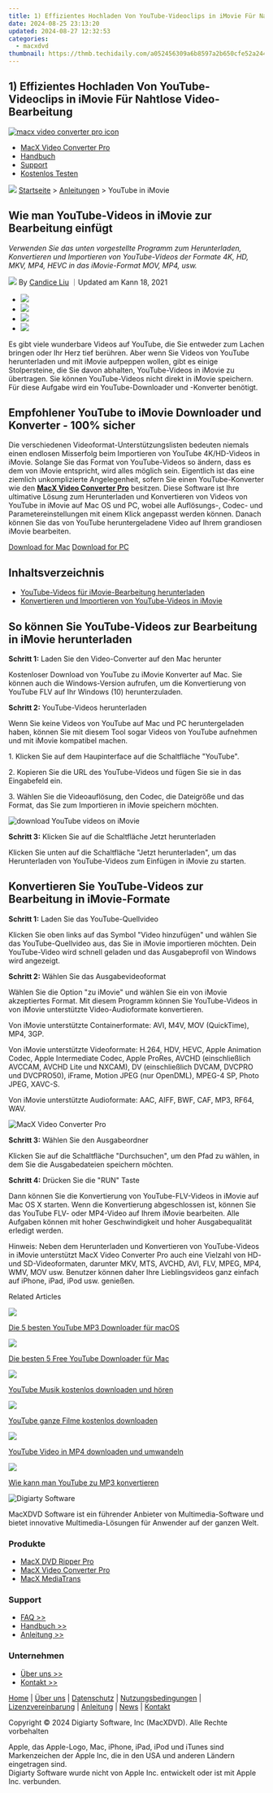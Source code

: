 ```yaml
---
title: 1) Effizientes Hochladen Von YouTube-Videoclips in iMovie Für Nahtlose Video-Bearbeitung
date: 2024-08-25 23:13:20
updated: 2024-08-27 12:32:53
categories:
  - macxdvd
thumbnail: https://thmb.techidaily.com/a052456309a6b8597a2b650cfe52a2444e64bbcfce72d5244fd939ae4cf23b37.jpg
---
```


## 1) Effizientes Hochladen Von YouTube-Videoclips in iMovie Für Nahtlose Video-Bearbeitung

[![macx video converter pro icon](https://www.macxdvd.com/tutorial-de/../image-style/new-seo/icon11.png)](https://tools.techidaily.com/macxdvd/products/)

* [MacX Video Converter Pro](https://tools.techidaily.com/macxdvd/products/)
* [Handbuch](https://tools.techidaily.com/macxdvd/products/)
* [Support](https://tools.techidaily.com/macxdvd/products/)
* [Kostenlos Testen](https://tools.techidaily.com/macxdvd/products/)



![](https://www.macxdvd.com/tutorial-de/../image-style/new-seo/icon7.png) [Startseite](https://tools.techidaily.com/macxdvd/products/) \> [Anleitungen](https://tools.techidaily.com/macxdvd/products/) \> YouTube in iMovie

## Wie man YouTube-Videos in iMovie zur Bearbeitung einfügt



_Verwenden Sie das unten vorgestellte Programm zum Herunterladen, Konvertieren und Importieren von YouTube-Videos der Formate 4K, HD, MKV, MP4, HEVC in das iMovie-Format MOV, MP4, usw._ 

![](https://www.macxdvd.com/tutorial-de/../image-style/new-seo/icon6.png) By [Candice Liu](https://www.linkedin.com/in/candice-liu-444483a3/) ｜Updated am Kann 18, 2021

* [![](https://www.macxdvd.com/tutorial-de/../image-style/new-seo/share-fa.jpg)](https://www.facebook.com/sharer/sharer.php?u=https://www.macxdvd.com/tutorial-de/put-youtube-video-to-imovie.htm)
* [![](https://www.macxdvd.com/tutorial-de/../image-style/new-seo/share-tw.jpg)](https://twitter.com/intent/tweet?url=https://www.macxdvd.com/tutorial-de/put-youtube-video-to-imovie.htm&text=)
* [![](https://www.macxdvd.com/tutorial-de/../image-style/new-seo/share-go.jpg)](https://pinterest.com/pin/create/button/?url=https://www.macxdvd.com/tutorial-de/put-youtube-video-to-imovie.htm&media=&description=)
* [![](https://www.macxdvd.com/tutorial-de/../image-style/new-seo/share-in.jpg)](https://www.linkedin.com/shareArticle?mini=true&url=https://www.macxdvd.com/tutorial-de/put-youtube-video-to-imovie.htm&title=&summary=&source=)

Es gibt viele wunderbare Videos auf YouTube, die Sie entweder zum Lachen bringen oder Ihr Herz tief berühren. Aber wenn Sie Videos von YouTube herunterladen und mit iMovie aufpeppen wollen, gibt es einige Stolpersteine, die Sie davon abhalten, YouTube-Videos in iMovie zu übertragen. Sie können YouTube-Videos nicht direkt in iMovie speichern. Für diese Aufgabe wird ein YouTube-Downloader und -Konverter benötigt.

## Empfohlener YouTube to iMovie Downloader und Konverter - 100% sicher

Die verschiedenen Videoformat-Unterstützungslisten bedeuten niemals einen endlosen Misserfolg beim Importieren von YouTube 4K/HD-Videos in iMovie. Solange Sie das Format von YouTube-Videos so ändern, dass es dem von iMovie entspricht, wird alles möglich sein. Eigentlich ist das eine ziemlich unkomplizierte Angelegenheit, sofern Sie einen YouTube-Konverter wie den **[MacX Video Converter Pro](https://tools.techidaily.com/macxdvd/products/)** besitzen. Diese Software ist Ihre ultimative Lösung zum Herunterladen und Konvertieren von Videos von YouTube in iMovie auf Mac OS und PC, wobei alle Auflösungs-, Codec- und Parametereinstellungen mit einem Klick angepasst werden können. Danach können Sie das von YouTube heruntergeladene Video auf Ihrem grandiosen iMovie bearbeiten.

[Download for Mac](https://tools.techidaily.com/macxdvd/products/) [Download for PC](https://tools.techidaily.com/macxdvd/products/) 

## Inhaltsverzeichnis

* [YouTube-Videos für iMovie-Bearbeitung herunterladen](https://tools.techidaily.com/macxdvd/products/)
* [Konvertieren und Importieren von YouTube-Videos in iMovie](https://tools.techidaily.com/macxdvd/products/)

## So können Sie YouTube-Videos zur Bearbeitung in iMovie herunterladen

**Schritt 1:** Laden Sie den Video-Converter auf den Mac herunter

Kostenloser Download von YouTube zu iMovie Konverter auf Mac. Sie können auch die Windows-Version aufrufen, um die Konvertierung von YouTube FLV auf Ihr Windows (10) herunterzuladen.

**Schritt 2:** YouTube-Videos herunterladen

Wenn Sie keine Videos von YouTube auf Mac und PC heruntergeladen haben, können Sie mit diesem Tool sogar Videos von YouTube aufnehmen und mit iMovie kompatibel machen.

1\. Klicken Sie auf dem Haupinterface auf die Schaltfläche "YouTube".

2\. Kopieren Sie die URL des YouTube-Videos und fügen Sie sie in das Eingabefeld ein.

3\. Wählen Sie die Videoauflösung, den Codec, die Dateigröße und das Format, das Sie zum Importieren in iMovie speichern möchten.

![download YouTube videos on iMovie](https://www.macxdvd.com/tutorial-de/../mac-dvd-video-converter-how-to/article-image/mac-youtube-to-mp3-downloader.jpg) 

**Schritt 3:** Klicken Sie auf die Schaltfläche Jetzt herunterladen

Klicken Sie unten auf die Schaltfläche "Jetzt herunterladen", um das Herunterladen von YouTube-Videos zum Einfügen in iMovie zu starten.

## Konvertieren Sie YouTube-Videos zur Bearbeitung in iMovie-Formate

**Schritt 1:** Laden Sie das YouTube-Quellvideo

Klicken Sie oben links auf das Symbol "Video hinzufügen" und wählen Sie das YouTube-Quellvideo aus, das Sie in iMovie importieren möchten. Dein YouTube-Video wird schnell geladen und das Ausgabeprofil von Windows wird angezeigt.

**Schritt 2:** Wählen Sie das Ausgabevideoformat

Wählen Sie die Option "zu iMovie" und wählen Sie ein von iMovie akzeptiertes Format. Mit diesem Programm können Sie YouTube-Videos in von iMovie unterstützte Video-Audioformate konvertieren.

Von iMovie unterstützte Containerformate: AVI, M4V, MOV (QuickTime), MP4, 3GP.

Von iMovie unterstützte Videoformate: H.264, HDV, HEVC, Apple Animation Codec, Apple Intermediate Codec, Apple ProRes, AVCHD (einschließlich AVCCAM, AVCHD Lite und NXCAM), DV (einschließlich DVCAM, DVCPRO und DVCPRO50), iFrame, Motion JPEG (nur OpenDML), MPEG-4 SP, Photo JPEG, XAVC-S.

Von iMovie unterstützte Audioformate: AAC, AIFF, BWF, CAF, MP3, RF64, WAV.

![MacX Video Converter Pro](https://www.macxdvd.com/tutorial-de/../mac-dvd-video-converter-how-to/article-image/mvcp-liuli-071602.png) 

**Schritt 3:** Wählen Sie den Ausgabeordner

Klicken Sie auf die Schaltfläche "Durchsuchen", um den Pfad zu wählen, in dem Sie die Ausgabedateien speichern möchten.

**Schritt 4:** Drücken Sie die "RUN" Taste

Dann können Sie die Konvertierung von YouTube-FLV-Videos in iMovie auf Mac OS X starten. Wenn die Konvertierung abgeschlossen ist, können Sie das YouTube FLV- oder MP4-Video auf Ihrem iMovie bearbeiten. Alle Aufgaben können mit hoher Geschwindigkeit und hoher Ausgabequalität erledigt werden.

Hinweis: Neben dem Herunterladen und Konvertieren von YouTube-Videos in iMovie unterstützt MacX Video Converter Pro auch eine Vielzahl von HD- und SD-Videoformaten, darunter MKV, MTS, AVCHD, AVI, FLV, MPEG, MP4, WMV, MOV usw. Benutzer können daher Ihre Lieblingsvideos ganz einfach auf iPhone, iPad, iPod usw. genießen.



Related Articles

![](https://www.macxdvd.com/tutorial-de/../image-style/new-seo/pic7.jpg)

[Die 5 besten YouTube MP3 Downloader für macOS](https://tools.techidaily.com/macxdvd/products/) 

![](https://www.macxdvd.com/tutorial-de/../image-style/new-seo/pic6.jpg)

[Die besten 5 Free YouTube Downloader für Mac](https://tools.techidaily.com/macxdvd/products/) 

![](https://www.macxdvd.com/tutorial-de/../image-style/new-seo/pic5.jpg)

[YouTube Musik kostenlos downloaden und hören](https://tools.techidaily.com/macxdvd/products/) 

![](https://www.macxdvd.com/tutorial-de/../image-style/new-seo/pic4.jpg)

[YouTube ganze Filme kostenlos downloaden](https://tools.techidaily.com/macxdvd/products/) 

![](https://www.macxdvd.com/tutorial-de/../image-style/new-seo/pic3.jpg)

[YouTube Video in MP4 downloaden und umwandeln](https://tools.techidaily.com/macxdvd/products/) 

![](https://www.macxdvd.com/tutorial-de/../image-style/new-seo/pic2.jpg)

[Wie kann man YouTube zu MP3 konvertieren](https://tools.techidaily.com/macxdvd/products/) 



![Digiarty Software](https://www.macxdvd.com/tutorial-de/../icon/logo.png) 

MacXDVD Software ist ein führender Anbieter von Multimedia-Software und bietet innovative Multimedia-Lösungen für Anwender auf der ganzen Welt.

### Produkte

* [MacX DVD Ripper Pro](https://tools.techidaily.com/macxdvd/products/)
* [MacX Video Converter Pro](https://tools.techidaily.com/macxdvd/products/)
* [MacX MediaTrans](https://tools.techidaily.com/macxdvd/products/)

### Support

* [FAQ >>](https://tools.techidaily.com/macxdvd/products/)
* [Handbuch >>](https://tools.techidaily.com/macxdvd/products/)
* [Anleitung >>](https://tools.techidaily.com/macxdvd/products/)

### Unternehmen

* [Über uns >>](https://tools.techidaily.com/macxdvd/products/)
* [Kontakt >>](https://tools.techidaily.com/macxdvd/products/)



[Home](https://tools.techidaily.com/macxdvd/products/) | [Über uns](https://tools.techidaily.com/macxdvd/products/) | [Datenschutz](https://tools.techidaily.com/macxdvd/products/) | [Nutzungsbedingungen](https://tools.techidaily.com/macxdvd/products/) | [Lizenzvereinbarung](https://tools.techidaily.com/macxdvd/products/) | [Anleitung](https://tools.techidaily.com/macxdvd/products/) | [News](https://tools.techidaily.com/macxdvd/products/) | [Kontakt](https://tools.techidaily.com/macxdvd/products/)

Copyright © 2024 Digiarty Software, Inc (MacXDVD). Alle Rechte vorbehalten

Apple, das Apple-Logo, Mac, iPhone, iPad, iPod und iTunes sind Markenzeichen der Apple Inc, die in den USA und anderen Ländern eingetragen sind.   
Digiarty Software wurde nicht von Apple Inc. entwickelt oder ist mit Apple Inc. verbunden.

<ins class="adsbygoogle"
     style="display:block"
     data-ad-format="autorelaxed"
     data-ad-client="ca-pub-7571918770474297"
     data-ad-slot="1223367746"></ins>



<ins class="adsbygoogle"
     style="display:block"
     data-ad-client="ca-pub-7571918770474297"
     data-ad-slot="8358498916"
     data-ad-format="auto"
     data-full-width-responsive="true"></ins>
